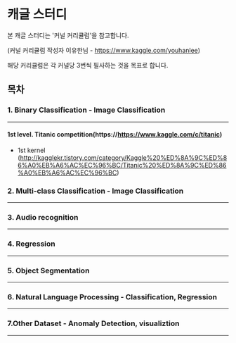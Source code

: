 # 캐글 스터디

본 캐글 스터디는 '커널 커리큘럼'을 참고합니다.

(커널 커리큘럼 작성자 이유한님 - https://www.kaggle.com/youhanlee)

해당 커리큘럼은 각 커널당 3번씩 필사하는 것을 목표로 합니다.

## 목차

### 1. Binary Classification - Image Classification
-------
#### 1st level. Titanic competition(https://https://www.kaggle.com/c/titanic)
+ 1st kernel (http://kagglekr.tistory.com/category/Kaggle%20%ED%8A%9C%ED%86%A0%EB%A6%AC%EC%96%BC/Titanic%20%ED%8A%9C%ED%86%A0%EB%A6%AC%EC%96%BC)

### 2. Multi-class Classification - Image Classification
-------

### 3. Audio recognition
-------

### 4. Regression
-------

### 5. Object Segmentation
-------

### 6. Natural Language Processing - Classification, Regression
-------

### 7.Other Dataset - Anomaly Detection, visualiztion
-------
